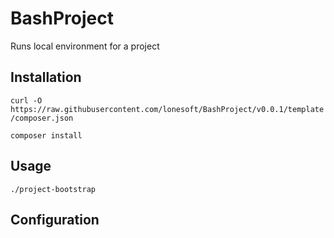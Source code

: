# BashProject
Runs local environment for a project

## Installation
`curl -O https://raw.githubusercontent.com/lonesoft/BashProject/v0.0.1/template/composer.json`

`composer install`

## Usage
`./project-bootstrap`

## Configuration